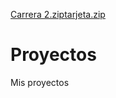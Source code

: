 [Carrera 2.zip](https://github.com/BrendaCamilaMartinez/Proyectos/files/6679463/Carrera.2.zip)[tarjeta.zip](https://github.com/BrendaCamilaMartinez/Proyectos/files/6679465/tarjeta.zip)

# Proyectos
Mis proyectos
